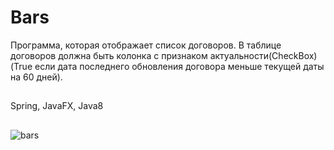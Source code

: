 # Bars
Программа, которая отображает список договоров. 
В таблице договоров должна быть колонка с признаком актуальности(CheckBox) 
(True если дата последнего обновления договора меньше текущей даты на 60 дней).
## 
Spring, JavaFX, Java8
##
![bars](https://user-images.githubusercontent.com/103848229/178328509-62ed73c7-cc74-4a79-93d3-277b3787f83b.jpg)
